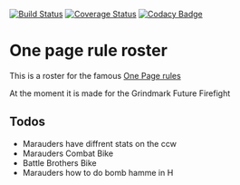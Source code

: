 [![Build Status](https://travis-ci.com/tuxBurner/opr-Roster.svg?branch=master)](https://travis-ci.com/tuxBurner/opr-Roster)
[![Coverage Status](https://coveralls.io/repos/github/tuxBurner/opr-Roster/badge.svg?branch=master)](https://coveralls.io/github/tuxBurner/opr-Roster?branch=master)
[![Codacy Badge](https://api.codacy.com/project/badge/Grade/bc9363cfc7c2482a89ecb835aa64fff7)](https://www.codacy.com/app/tuxBurner/opr-Roster?utm_source=github.com&amp;utm_medium=referral&amp;utm_content=tuxBurner/opr-Roster&amp;utm_campaign=Badge_Grade)



# One page rule roster

This is a roster for the famous [One Page rules](https://onepagerules.com/portfolio/grimdark-future-firefight/)

At the moment it is made for the Grindmark Future Firefight

## Todos

* Marauders have diffrent stats on the ccw
* Marauders Combat Bike
* Battle Brothers Bike
* Marauders how to do bomb hamme in H 